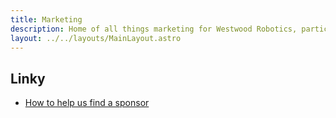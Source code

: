 ```yaml
---
title: Marketing
description: Home of all things marketing for Westwood Robotics, particular matters pertaining to FTC.
layout: ../../layouts/MainLayout.astro
---
```


## Linky
- [How to help us find a sponsor](./how-to-help-with-sponsors)